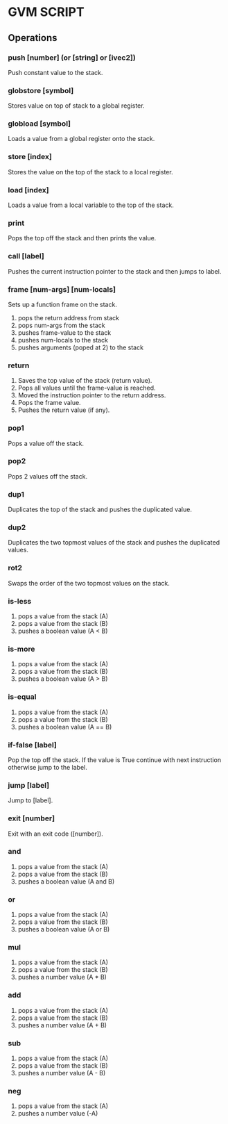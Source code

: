 # GVM SCRIPT

## Operations

### push [number] (or [string] or [ivec2])

Push constant value to the stack.

### globstore [symbol]

Stores value on top of stack to a global register.

### globload [symbol]

Loads a value from a global register onto the stack.

### store [index]

Stores the value on the top of the stack to a local register.

### load [index]

Loads a value from a local variable to the top of the stack.

### print 

Pops the top off the stack and then prints the value.

### call [label]

Pushes the current instruction pointer to the stack and then jumps to label.

### frame [num-args] [num-locals]

Sets up a function frame on the stack.
1. pops the return address from stack
2. pops num-args from the stack
3. pushes frame-value to the stack
4. pushes num-locals to the stack
5. pushes arguments (poped at 2) to the stack 

### return

1. Saves the top value of the stack (return value).
2. Pops all values until the frame-value is reached.
3. Moved the instruction pointer to the return address.
4. Pops the frame value.
5. Pushes the return value (if any).

### pop1

Pops a value off the stack.

### pop2

Pops 2 values off the stack.

### dup1  

Duplicates the top of the stack and pushes the duplicated value.

### dup2

Duplicates the two topmost values of the stack and pushes the duplicated values.

### rot2

Swaps the order of the two topmost values on the stack.

### is-less

1. pops a value from the stack (A)
2. pops a value from the stack (B)
3. pushes a boolean value (A < B)

### is-more

1. pops a value from the stack (A)
2. pops a value from the stack (B)
3. pushes a boolean value (A > B)

### is-equal

1. pops a value from the stack (A)
2. pops a value from the stack (B)
3. pushes a boolean value (A == B)

### if-false [label]

Pop the top off the stack. If the value is True continue with next instruction otherwise jump to the label.

### jump [label]

Jump to [label].

### exit [number]

Exit with an exit code ([number]).

### and 

1. pops a value from the stack (A)
2. pops a value from the stack (B)
3. pushes a boolean value (A and B)

### or

1. pops a value from the stack (A)
2. pops a value from the stack (B)
3. pushes a boolean value (A or B)

### mul

1. pops a value from the stack (A)
2. pops a value from the stack (B)
3. pushes a number value (A * B)

### add

1. pops a value from the stack (A)
2. pops a value from the stack (B)
3. pushes a number value (A + B)

### sub

1. pops a value from the stack (A)
2. pops a value from the stack (B)
3. pushes a number value (A - B)

### neg

1. pops a value from the stack (A)
3. pushes a number value (-A)